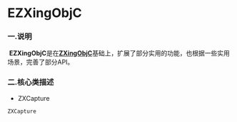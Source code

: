 # EZXingObjC

### 一.说明

​	**EZXingObjC**是在[**ZXingObjC**](https://github.com/TheLevelUp/ZXingObjC)基础上，扩展了部分实用的功能，也根据一些实用场景，完善了部分API。

### 二.核心类描述

- ZXCapture

```objective-c
ZXCapture
```




